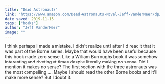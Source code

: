 ```yaml
---
title: "Dead Astronauts"
link: "https://www.amazon.com/Dead-Astronauts-Novel-Jeff-VanderMeer/dp/0374276803"
date_saved: 2019-11-15
tags: ["books"]
author: "Jeff VanderMeer"
image: ""
---
```


I think perhaps I made a mistake. I didn't realize until after I'd read it that it was part of the Borne series. Maybe that would have been useful because this book made zero sense. Like a William Burroughs book it was somehow interesting and riveting at times despite literally making no sense. Did I mention it makes no sense? The first section with the three astronauts was the most compelling..... Maybe I should read the other Borne books and it'll make more sense? But I doubt it.
